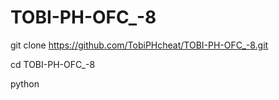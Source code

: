 # TOBI-PH-OFC_-8

git clone https://github.com/TobiPHcheat/TOBI-PH-OFC_-8.git

cd TOBI-PH-OFC_-8

python 
